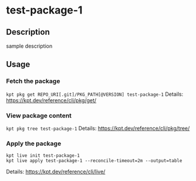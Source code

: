 # test-package-1

## Description
sample description

## Usage

### Fetch the package
`kpt pkg get REPO_URI[.git]/PKG_PATH[@VERSION] test-package-1`
Details: https://kpt.dev/reference/cli/pkg/get/

### View package content
`kpt pkg tree test-package-1`
Details: https://kpt.dev/reference/cli/pkg/tree/

### Apply the package
```
kpt live init test-package-1
kpt live apply test-package-1 --reconcile-timeout=2m --output=table
```
Details: https://kpt.dev/reference/cli/live/
